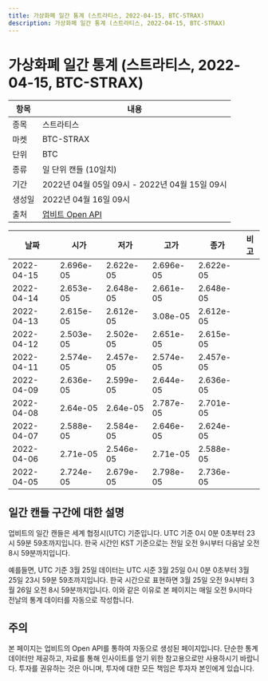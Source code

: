 ```yaml
---
title: 가상화폐 일간 통계 (스트라티스, 2022-04-15, BTC-STRAX)
description: 가상화폐 일간 통계 (스트라티스, 2022-04-15, BTC-STRAX)
---
```



가상화폐 일간 통계 (스트라티스, 2022-04-15, BTC-STRAX)
===

|항목|내용|
|--|--|
|종목|스트라티스|
|마켓|BTC-STRAX|
|단위|BTC|
|종류|일 단위 캔들 (10일치)|
|기간|2022년 04월 05일 09시 - 2022년 04월 15일 09시|
|생성일|2022년 04월 16일 09시|
|출처|[업비트 Open API](https://docs.upbit.com)|


|날짜|시가|저가|고가|종가|비고|
|--|--|--|--|--|--|
|2022-04-15|2.696e-05|2.622e-05|2.696e-05|2.622e-05|    |
|2022-04-14|2.653e-05|2.648e-05|2.661e-05|2.648e-05|    |
|2022-04-13|2.615e-05|2.612e-05|3.08e-05|2.612e-05|    |
|2022-04-12|2.503e-05|2.502e-05|2.651e-05|2.615e-05|    |
|2022-04-11|2.574e-05|2.457e-05|2.574e-05|2.457e-05|    |
|2022-04-09|2.636e-05|2.599e-05|2.644e-05|2.636e-05|    |
|2022-04-08|2.64e-05|2.64e-05|2.787e-05|2.701e-05|    |
|2022-04-07|2.588e-05|2.584e-05|2.646e-05|2.624e-05|    |
|2022-04-06|2.71e-05|2.546e-05|2.71e-05|2.588e-05|    |
|2022-04-05|2.724e-05|2.679e-05|2.798e-05|2.736e-05|    |


일간 캔들 구간에 대한 설명
---


업비트의 일간 캔들은 세계 협정시(UTC) 기준입니다. 
UTC 기준 0시 0분 0초부터 23시 59분 59초까지입니다. 
한국 시간인 KST 기준으로는 전일 오전 9시부터 다음날 오전 8시 59분까지입니다. 


예를들면, UTC 기준 3월 25일 데이터는 UTC 시준 3월 25일 0시 0분 0초부터 3월 25일 23시 59분 59초까지입니다. 
한국 시간으로 표현하면 3월 25일 오전 9시부터 3월 26일 오전 8시 59분까지입니다. 
이와 같은 이유로 본 페이지는 매일 오전 9시마다 전날의 통계 데이터를 자동으로 작성합니다. 


주의
---


본 페이지는 업비트의 Open API를 통하여 자동으로 생성된 페이지입니다. 
단순한 통계 데이터만 제공하고, 자료를 통해 인사이트를 얻기 위한 참고용으로만 사용하시기 바랍니다. 
투자를 권유하는 것은 아니며, 투자에 대한 모든 책임은 투자자 본인에게 있습니다. 
